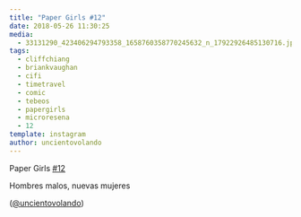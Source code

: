 ```yaml
---
title: "Paper Girls #12"
date: 2018-05-26 11:30:25
media: 
  - 33131290_423406294793358_1658760358770245632_n_17922926485130716.jpg
tags: 
  - cliffchiang
  - briankvaughan
  - cifi
  - timetravel
  - comic
  - tebeos
  - papergirls
  - microresena
  - 12
template: instagram
author: uncientovolando
---
```


Paper Girls [#12](/tags/12)


Hombres malos, nuevas mujeres


([@uncientovolando](https://instagram.com/uncientovolando))
